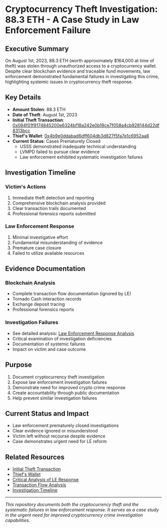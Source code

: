# Cryptocurrency Theft Investigation: 88.3 ETH - A Case Study in Law Enforcement Failure

## Executive Summary
On August 1st, 2023, 88.3 ETH (worth approximately $164,000 at time of theft) was stolen through unauthorized access to a cryptocurrency wallet. Despite clear blockchain evidence and traceable fund movements, law enforcement demonstrated fundamental failures in investigating this crime, highlighting systemic issues in cryptocurrency theft response.

## Key Details
- **Amount Stolen**: 88.3 ETH
- **Date of Theft**: August 1st, 2023
- **Initial Theft Transaction**: [0x094f01f9174845200e6324bf18a242e0b19ce7f058a4cb928144d22df8313bcc](https://etherscan.io/tx/0x094f01f9174845200e6324bf18a242e0b19ce7f058a4cb928144d22df8313bcc)
- **Thief's Wallet**: [0x4b9e0ddabad6dff604db3d827f5fa7e1c6952aa8](https://etherscan.io/address/0x4b9e0ddabad6dff604db3d827f5fa7e1c6952aa8)
- **Current Status**: Cases Prematurely Closed
  - USSS demonstrated inadequate technical understanding
  - LVMPD failed to pursue clear evidence
  - Law enforcement exhibited systematic investigation failures

## Investigation Timeline

### Victim's Actions
1. Immediate theft detection and reporting
2. Comprehensive blockchain analysis provided
3. Clear transaction trails documented
4. Professional forensics reports submitted

### Law Enforcement Response
1. Minimal investigative effort
2. Fundamental misunderstanding of evidence
3. Premature case closure
4. Failed to utilize available resources

## Evidence Documentation

### Blockchain Analysis
- Complete transaction flow documentation (ignored by LE)
- Tornado Cash interaction records
- Exchange deposit tracing
- Professional forensics reports

### Investigation Failures
- See detailed analysis: [Law Enforcement Response Analysis](./docs/law-enforcement-response.md)
- Critical examination of investigation deficiencies
- Documentation of systemic failures
- Impact on victim and case outcome

## Purpose
1. Document cryptocurrency theft investigation
2. Expose law enforcement investigation failures
3. Demonstrate need for improved crypto crime response
4. Create accountability through public documentation
5. Help prevent similar investigation failures

## Current Status and Impact
- Law enforcement prematurely closed investigations
- Clear evidence ignored or misunderstood
- Victim left without recourse despite evidence
- Case demonstrates urgent need for LE reform

## Related Resources
- [Initial Theft Transaction](https://etherscan.io/tx/0x094f01f9174845200e6324bf18a242e0b19ce7f058a4cb928144d22df8313bcc)
- [Thief's Wallet](https://etherscan.io/address/0x4b9e0ddabad6dff604db3d827f5fa7e1c6952aa8)
- [Critical Analysis of LE Response](./docs/law-enforcement-response.md)
- [Transaction Flow Analysis](./docs/transaction-flow.md)
- [Investigation Timeline](./docs/investigation-status.md)

---

*This repository documents both the cryptocurrency theft and the systematic failures in law enforcement response. It serves as a case study in the urgent need for improved cryptocurrency crime investigation capabilities.*